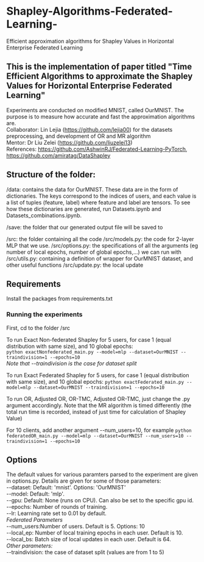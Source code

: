 # Shapley-Algorithms-Federated-Learning-
Efficient approximation algorithms for Shapley Values in Horizontal Enterprise Federated Learning

## This is the implementation of paper titled "Time Efficient Algorithms to approximate the Shapley Values for Horizontal Enterprise Federated Learning" 
Experiments are conducted on modified MNIST, called OurMNIST. The purpose is to measure how accurate and fast the approximation algorithms are.  
Collaborator: Lin Lejia (https://github.com/lejia00) for the datasets preprocessing, and development of OR and MR algorithm  
Mentor: Dr Liu Zelei (https://github.com/liuzelei13)   
References: https://github.com/AshwinRJ/Federated-Learning-PyTorch, https://github.com/amiratag/DataShapley

## Structure of the folder:
/data: contains the data for OurMNIST. These data are in the form of dictionaries. The keys correspond to the indices of users, and each value is a list of tuples (feature, label) where feature and label are tensors. To see how these dictionaries are generated, run Datasets.ipynb and Datasets_combinations.ipynb. 

/save: the folder that our generated output file will be saved to

/src: the folder containing all the code
	/src/models.py: the code for 2-layer MLP that we use. 
	/src/options.py: the specifications of all the arguments (eg number of local epochs, number of global epochs,...) we can run with 
	/src/utils.py: containing a definition of wrapper for OurMNIST dataset, and other useful functions 
	/src/update.py: the local update


## Requirements
Install the packages from requirements.txt

### Running the experiments
First, cd to the folder /src

To run Exact Non-federated Shapley for 5 users, for case 1 (equal distribution with same size), and 10 global epochs:  
```python exactNonfederated_main.py --model=mlp --dataset=OurMNIST --traindivision=1 --epochs=10```    
*Note that --traindivision is the case for dataset split*

To run Exact Federated Shapley for 5 users, for case 1 (equal distribution with same size), and 10 global epochs:
```python exactFederated_main.py --model=mlp --dataset=OurMNIST --traindivision=1 --epochs=10```  


To run OR, Adjusted OR, OR-TMC, Adjusted OR-TMC, just change the .py argument accordingly. Note that the MR algorithm is timed differently (the total run time is recorded, instead of just time for calculation of Shapley Value)

For 10 clients, add another argument --num_users=10, for example 
```python federatedOR_main.py --model=mlp --dataset=OurMNIST --num_users=10 --traindivision=1 --epochs=10```  


## Options
The default values for various paramters parsed to the experiment are given in options.py. Details are given for some of those parameters:  
--dataset: Default: 'mnist'. Options: 'OurMNIST'  
--model: Default: 'mlp'.   
--gpu: Default: None (runs on CPU). Can also be set to the specific gpu id.   
--epochs: Number of rounds of training.  
--lr: Learning rate set to 0.01 by default.  
*Federated Parameters*  
--num_users:Number of users. Default is 5. Options: 10  
--local_ep: Number of local training epochs in each user. Default is 10.  
--local_bs: Batch size of local updates in each user. Default is 64.  
*Other parameters:*     
--traindivision: the case of dataset split (values are from 1 to 5)   
